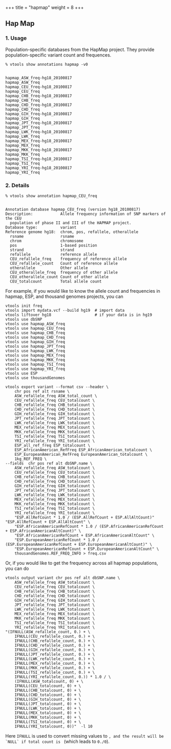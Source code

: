 
+++
title = "hapmap"
weight = 8
+++

## Hap Map


### 1. Usage

Population-specific databases from the HapMap project. They provide population-specific variant count and frequences. 



    % vtools show annotations hapmap -v0
    

    hapmap_ASW_freq-hg18_20100817
    hapmap_ASW_freq
    hapmap_CEU_freq-hg18_20100817
    hapmap_CEU_freq
    hapmap_CHB_freq-hg18_20100817
    hapmap_CHB_freq
    hapmap_CHD_freq-hg18_20100817
    hapmap_CHD_freq
    hapmap_GIH_freq-hg18_20100817
    hapmap_GIH_freq
    hapmap_JPT_freq-hg18_20100817
    hapmap_JPT_freq
    hapmap_LWK_freq-hg18_20100817
    hapmap_LWK_freq
    hapmap_MEX_freq-hg18_20100817
    hapmap_MEX_freq
    hapmap_MKK_freq-hg18_20100817
    hapmap_MKK_freq
    hapmap_TSI_freq-hg18_20100817
    hapmap_TSI_freq
    hapmap_YRI_freq-hg18_20100817
    hapmap_YRI_freq
    



### 2. Details

    % vtools show annotation hapmap_CEU_freq
    

    Annotation database hapmap_CEU_freq (version hg18_20100817)
    Description:            Allele frequency information of SNP markers of the CEU
      population of phase II and III of the HAPMAP project.
    Database type:          variant
    Reference genome hg18:  chrom, pos, refallele, otherallele
      rsname                rsname
      chrom                 chromosome
      pos                   1-based position
      strand                strand
      refallele             reference allele
      CEU_refallele_freq    frequency of reference allele
      CEU_refallele_count   Count of reference allele
      otherallele           Other allele
      CEU_otherallele_freq  frequency of other allele
      CEU_otherallele_count Count of other allele
      CEU_totalcount        Total allele count
    

For example, if you would like to know the allele count and frequencies in hapmap, ESP, and thousand genomes projects, you can 



    vtools init freq
    vtools import mydata.vcf --build hg19  # import data
    vtools liftover hg18                   # if your data is in hg19
    vtools use dbSNP
    vtools use hapmap_ASW_freq
    vtools use hapmap_CEU_freq
    vtools use hapmap_CHB_freq
    vtools use hapmap_CHD_freq
    vtools use hapmap_GIH_freq
    vtools use hapmap_JPT_freq
    vtools use hapmap_LWK_freq
    vtools use hapmap_MEX_freq
    vtools use hapmap_MKK_freq
    vtools use hapmap_TSI_freq
    vtools use hapmap_YRI_freq
    vtools use ESP
    vtools use thousandGenomes
    
    vtools export variant --format csv --header \
        chr pos ref alt rsname \
        ASW_refallele_freq ASW_total_count \
        CEU_refallele_freq CEU_totalcount \
        CHB_refallele_freq CHB_totalcount \
        CHD_refallele_freq CHD_totalcount \
        GIH_refallele_freq GIH_totalcount \
        JPT_refallele_freq JPT_totalcount \
        LWK_refallele_freq LWK_totalcount \
        MEX_refallele_freq MEX_totalcount \
        MKK_refallele_freq MKK_totalcount \
        TSI_refallele_freq TSI_totalcount \
        YRI_refallele_freq YRI_totalcount \
        ESP_all_ref_freq ESP_totalcount \
        ESP_AfricanAmerican_RefFreq ESP_AfricanAmerican_totalcount \
        ESP_EuropeanAmerican_RefFreq EuropeanAmerican_totalcount \
        1kg_REF_FREQ \
    --fields  chr pos ref alt dbSNP.name \
        ASW_refallele_freq ASW_totalcount \
        CEU_refallele_freq CEU_totalcount \
        CHB_refallele_freq CHB_totalcount \
        CHD_refallele_freq CHD_totalcount \
        GIH_refallele_freq GIH_totalcount \
        JPT_refallele_freq JPT_totalcount \
        LWK_refallele_freq LWK_totalcount \
        MEX_refallele_freq MEX_totalcount \
        MKK_refallele_freq MKK_totalcount \
        TSI_refallele_freq TSI_totalcount \
        YRI_refallele_freq YRI_totalcount \
        "ESP.AllRefCount * 1.0 / (ESP.AllRefCount + ESP.AllAltCount)" "ESP.AllRefCount + ESP.AllAltCount" \
        "ESP.AfricanAmericanRefCount * 1.0 / (ESP.AfricanAmericanRefCount + ESP.AfricanAmericanAltCount)" \
        "ESP.AfricanAmericanRefCount + ESP.AfricanAmericanAltCount" \
        "ESP.EuropeanAmericanRefCount * 1.0 / (ESP.EuropeanAmericanRefCount + ESP.EuropeanAmericanAltCount)" \
        "ESP.EuropeanAmericanRefCount + ESP.EuropeanAmericanAltCount" \
        thousandGenomes.REF_FREQ_INFO > freq.csv
    

Or, if you would like to get the frequency across all hapmap populations, you can do 



    vtools output variant chr pos ref alt dbSNP.name \
        ASW_refallele_freq ASW_totalcount \
        CEU_refallele_freq CEU_totalcount \
        CHB_refallele_freq CHB_totalcount \
        CHD_refallele_freq CHD_totalcount \
        GIH_refallele_freq GIH_totalcount \
        JPT_refallele_freq JPT_totalcount \
        LWK_refallele_freq LWK_totalcount \
        MEX_refallele_freq MEX_totalcount \
        MKK_refallele_freq MKK_totalcount \
        TSI_refallele_freq TSI_totalcount \
        YRI_refallele_freq YRI_totalcount \
    "(IFNULL(ASW_refallele_count, 0.) + \
        IFNULL(CEU_refallele_count, 0.) + \
        IFNULL(CHB_refallele_count, 0.) + \
        IFNULL(CHD_refallele_count, 0.) + \
        IFNULL(GIH_refallele_count, 0.) + \
        IFNULL(JPT_refallele_count, 0.) + \
        IFNULL(LWK_refallele_count, 0.) + \
        IFNULL(MEX_refallele_count, 0.) + \
        IFNULL(MKK_refallele_count, 0.) + \
        IFNULL(TSI_refallele_count, 0.) + \
        IFNULL(YRI_refallele_count, 0.)) * 1.0 / \
        (IFNULL(ASW_totalcount, 0) + \
        IFNULL(CEU_totalcount, 0) + \
        IFNULL(CHB_totalcount, 0) + \
        IFNULL(CHD_totalcount, 0) + \
        IFNULL(GIH_totalcount, 0) + \
        IFNULL(JPT_totalcount, 0) + \
        IFNULL(LWK_totalcount, 0) + \
        IFNULL(MEX_totalcount, 0) + \
        IFNULL(MKK_totalcount, 0) + \
        IFNULL(TSI_totalcount, 0) + \
        IFNULL(YRI_totalcount, 0))"  -l 10
    

Here `IFNULL` is used to convert missing values to ``, and the result will be `NULL` if total count is `` (which leads to `0./0`).